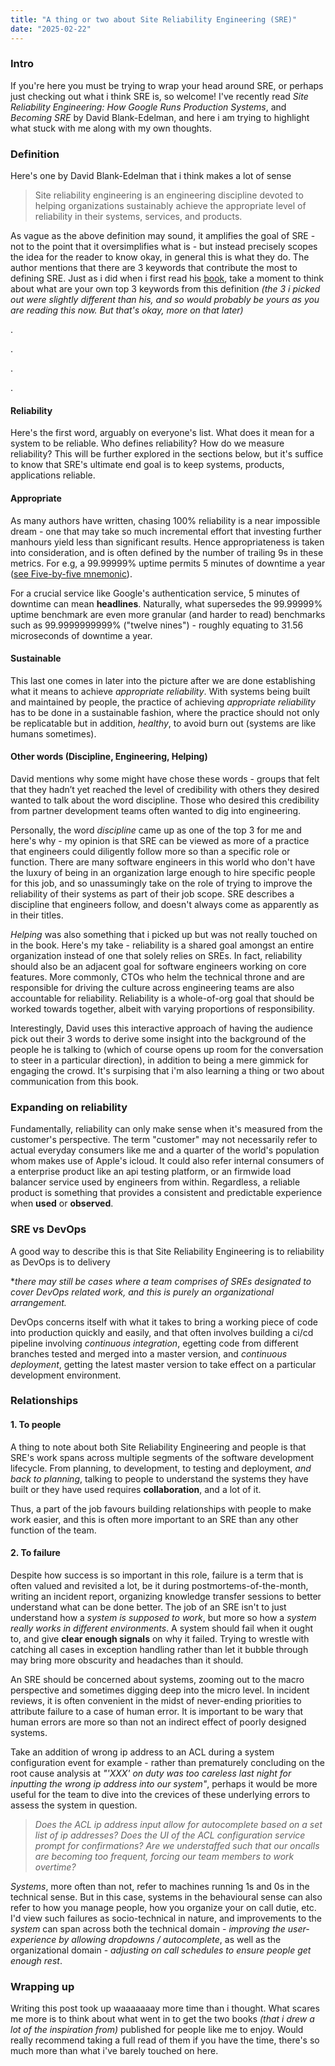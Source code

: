 ```yaml
---
title: "A thing or two about Site Reliability Engineering (SRE)"
date: "2025-02-22"
---
```


### Intro
If you're here you must be trying to wrap your head around SRE, or perhaps just checking out what i think SRE is, so welcome! I've recently read _Site Reliability Engineering: How Google Runs Production Systems_, and _Becoming SRE_ by David Blank-Edelman, and here i am trying to highlight what stuck with me along with my own thoughts.


### Definition
Here's one by David Blank-Edelman that i think makes a lot of sense

> Site reliability engineering is an engineering discipline devoted to helping organizations sustainably achieve the appropriate level of reliability in their systems, services, and products.

As vague as the above definition may sound, it amplifies the goal of SRE - not to the point that it oversimplifies what is - but instead precisely scopes the idea for the reader to know okay, in general this is what they do.
The author mentions that there are 3 keywords that contribute the most to defining SRE. Just as i did when i first read his [book](https://www.oreilly.com/library/view/becoming-sre/9781492090540/), take a moment to think about what are your own top 3 keywords from this definition
_(the 3 i picked out were slightly different than his, and so would probably be yours as you are reading this now. But that's okay, more on that later)_

.



.



.



.

#### Reliability
Here's the first word, arguably on everyone's list. What does it mean for a system to be reliable. Who defines reliability? How do we measure reliability? This will be further explored in the sections below, but it's suffice to know that SRE's ultimate end goal is to keep systems, products, applications reliable. 

#### Appropriate
As many authors have written, chasing 100% reliability is a near impossible dream - one that may take so much incremental effort that investing further manhours yield less than significant results.
Hence appropriateness is taken into consideration, and is often defined by the number of trailing 9s in these metrics. For e.g, a 99.99999% uptime permits 5 minutes of downtime a year ([see Five-by-five mnemonic](https://en.wikipedia.org/wiki/High_availability#Five-by-five_mnemonic)).

For a crucial service like Google's authentication service, 5 minutes of downtime can mean **headlines**. Naturally, what supersedes the 99.99999% uptime benchmark are even more granular (and harder to read) benchmarks such as 99.9999999999% ("twelve nines") - roughly equating to 31.56 microseconds of downtime a year.

#### Sustainable
This last one comes in later into the picture after we are done establishing what it means to achieve *appropriate reliability*. With systems being built and maintained by people, the practice of achieving *appropriate reliability* has to be done in a sustainable fashion, where the practice should not only be replicatable but in addition, _healthy_, to avoid burn out (systems are like humans sometimes). 

#### Other words (Discipline, Engineering, Helping)
David mentions why some might have chose these words - groups that felt that they hadn’t yet reached the level of credibility with others they desired wanted to talk about the word discipline. Those who desired this credibility from partner development teams often wanted to dig into engineering.

Personally, the word _discipline_ came up as one of the top 3 for me and here's why - my opinion is that SRE can be viewed as more of a practice that engineers could diligently follow more so than a specific role or function. There are many software engineers in this world who don't have the luxury of being in an organization large enough to hire specific people for this job, 
and so unassumingly take on the role of trying to improve the reliability of their systems as part of their job scope. SRE describes a discipline that engineers follow, and doesn't always come as apparently as in their titles.

_Helping_ was also something that i picked up but was not really touched on in the book. Here's my take - reliability is a shared goal amongst an entire organization instead of one that solely relies on SREs. In fact, reliability should also be an adjacent goal for software engineers working on core features. More commonly, CTOs who helm the technical throne and are 
responsible for driving the culture across engineering teams are also accountable for reliability. Reliability is a whole-of-org goal that should be worked towards together, albeit with varying proportions of responsibility.

Interestingly, David uses this interactive approach of having the audience pick out their 3 words to derive some insight into the background of the people he is talking to (which of course opens up room for the conversation to steer in a particular direction), in addition to being a mere gimmick for engaging the crowd. It's surpising that i'm also learning a thing or two about communication from this book.



### Expanding on reliability
Fundamentally, reliability can only make sense when it's measured from the customer's perspective. The term "customer" may not necessarily refer to actual everyday consumers like me and a quarter of the world's population whom makes use of Apple's icloud. It could also refer internal consumers of a enterprise product like an api testing platform, or an firmwide load balancer service used by engineers from within. Regardless, a reliable product is something that provides a consistent and predictable experience when **used** or **observed**.  


### SRE vs DevOps
A good way to describe this is that Site Reliability Engineering is to reliability as DevOps is to delivery

**there may still be cases where a team comprises of SREs designated to _cover DevOps related work_, and this is purely an organizational arrangement.*

DevOps concerns itself with what it takes to bring a working piece of code into production quickly and easily, and that often involves building a ci/cd pipeline involving _continuous integration_, egetting code from different branches tested and merged into a master version, and _continuous deployment_, getting the latest master version to take effect on a particular development environment.


### Relationships 
#### 1. To people
A thing to note about both Site Reliability Engineering and people is that SRE's work spans across multiple segments of the software development lifecycle. From planning, to development, to testing and deployment, *and back to planning*, talking to people to understand the systems they have built or they have used requires **collaboration**, and a lot of it. 

Thus, a part of the job favours building relationships with people to make work easier, and this is often more important to an SRE than any other function of the team. 

#### 2. To failure
Despite how success is so important in this role, failure is a term that is often valued and revisited a lot, be it during postmortems-of-the-month, writing an incident report, organizing knowledge transfer sessions to better understand what can be done better. The job of an SRE isn't to just understand how a _system is supposed to work_, but more so how a _system really works in different environments_.
A system should fail when it ought to, and give **clear enough signals** on why it failed. Trying to wrestle with catching all cases in exception handling rather than let it bubble through may bring more obscurity and headaches than it should. 

An SRE should be concerned about systems, zooming out to the macro perspective and sometimes digging deep into the micro level. In incident reviews, it is often convenient in the midst of never-ending priorities to attribute failure to a case of human error. It is important to be wary that human errors are more so than not an indirect effect of poorly designed systems.

Take an addition of wrong ip address to an ACL during a system configuration event for example - rather than prematurely concluding on the root cause analysis at *"'XXX' on duty was too careless last night for inputting the wrong ip address into our system"*, perhaps it would be more useful for the team to dive into the crevices of these underlying errors to assess the system in question.
> _Does the ACL ip address input allow for autocomplete based on a set list of ip addresses? Does the UI of the ACL configuration service prompt for confirmations? Are we understaffed such that our oncalls are becoming too frequent, forcing our team members to work overtime?_

*Systems*, more often than not, refer to machines running 1s and 0s in the technical sense. But in this case, systems in the behavioural sense can also refer to how you manage people, how you organize your on call dutie, etc. I'd view such failures as socio-technical in nature, and improvements to the *system* can span across both the technical domain - *improving the user-experience by allowing dropdowns / autocomplete*, as well as the organizational domain - *adjusting on call schedules to ensure people get enough rest*.


### Wrapping up
Writing this post took up waaaaaaay more time than i thought. What scares me more is to think about what went in to get the two books _(that i drew a lot of the inspiration from)_ published for people like me to enjoy. Would really recommend taking a full read of them if you have the time, there's so much more than what i've barely touched on here.

